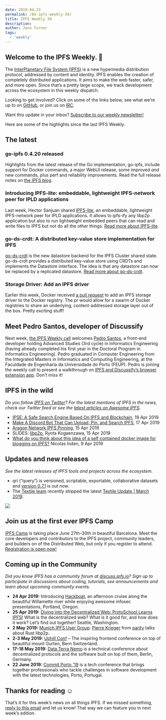```yaml
---
date: 2019-04-23
permalink: /84-ipfs-weekly-39/
title: IPFS Weekly 39
description:
author: Jenn Turner
tags:
  - 'weekly'
---
```


## Welcome to the IPFS Weekly. 👋

The [InterPlanetary File System (IPFS)](https://ipfs.io/) is a new hypermedia distribution protocol, addressed by content and identity. IPFS enables the creation of completely distributed applications. It aims to make the web faster, safer, and more open. Since that’s a pretty large scope, we track development across the ecosystem in this weekly dispatch.

Looking to get involved? Click on some of the links below, see what we’re up to on [GitHub](https://github.com/ipfs), or join us on [IRC](https://riot.im/app/#/room/#ipfs:matrix.org).

Want this update in your inbox? [Subscribe to our weekly newsletter!](http://eepurl.com/gL2Pi5)

Here are some of the highlights since the last IPFS Weekly.

## The latest

### go-ipfs 0.4.20 released

Highlights from the latest release of the Go implementation, go-ipfs, include support for Docker commands, a major WebUI release, some improved _and_ new commands, plus perf and reliability improvements. Read the full release notes on [the IPFS blog](https://blog.ipfs.io/83-go-ipfs-0-4-20/).

### Introducing IPFS-lite: embeddable, lightweight IPFS-network peer for IPLD applications

Last week, Hector Sanjuan shared [IPFS-lite](https://github.com/hsanjuan/ipfs-lite), an embeddable, lightweight IPFS-network peer for IPLD applications. It allows to ipfs-ify any libp2p application but also to run lightweight embedded peers that can read and write files to IPFS but not do all the other things. [Read more about IPFS-lite](https://discuss.ipfs.io/t/ipfs-lite-embeddable-lightweight-ipfs-network-peer-for-ipld-applications/5237).

### go-ds-crdt: A distributed key-value store implementation for IPFS

[go-ds-crdt](https://discuss.ipfs.io/t/go-ds-crdt-a-distributed-key-value-store-implementation-for-ipfs/5239) is the new datastore backend for the IPFS Cluster shared state. go-ds-crdt provides a distributed key-value store using CRDTs and implements the Datastore interface. The idea is that any datastore can now be replaced by a replicated datastore. [Read more about go-ds-crdt](https://github.com/ipfs/go-ds-crdt).

### Storage Driver: Add an IPFS driver

Earlier this week, Docker received [a pull request](https://github.com/docker/distribution/pull/2906) to add an IPFS storage driver to the Docker registry. The pr would allow for a swarm of Docker registries to share an underlying, content-addressed storage layer out of the box. Pretty exciting stuff!

## Meet Pedro Santos, developer of Discussify

Next week, [the IPFS Weekly call](https://github.com/ipfs/team-mgmt#-ipfs-weekly-call--formerly-known-as-ipfs-all-hands-call) welcomes [Pedro Santos](https://github.com/pedromiguelss), a front-end developer holding Advanced Studies (3rd cycle) in Informatics Engineering (having already completed his first year in the Doctoral Program in Informatics Engineering). Pedro graduated in Computer Engineering from the Integrated Masters in Informatics and Computing Engineering, at the Faculdade de Engenharia da Universidade do Porto (FEUP). Pedro is joining the weekly call to present a walkthrough on [IPFS and Discussify’s browser extension app](https://github.com/ipfs-shipyard/discussify-browser-extension). Don’t miss it!

## IPFS in the wild

_Do you follow [IPFS on Twitter](https://twitter.com/IPFSbot)? For the latest mentions of IPFS in the news, check our Twitter feed or see the [latest articles on Awesome IPFS](https://awesome.ipfs.io/categories/articles/)._

- [IPSE: A Safe Search Engine Based On IPFS and Blockchain](https://medium.com/@ipse_io/ipse-a-safe-search-engine-based-on-ipfs-and-blockchain-91b7b4644a3c), 19 Apr 2019
- [Make A Discord Bot That Can Upload, Pin, and Search IPFS](https://medium.com/@rtradetech/make-a-discord-bot-that-can-upload-pin-and-search-ipfs-7ec59c070cda), 17 Apr 2019
- [Aragon Network IPFS Pinning](https://forum.aragon.org/t/aragon-network-ipfs-pinning/824/14), 15 Apr 2019
- SLIDES: [libp2p](https://slides.com/ryotakogaenzawa/deck-a513a966-bccb-4dc0-a44a-aad0a9353d7b#/), Ryota Kogaenzawa, 15 Apr 2019
- [What do you think about this idea of a self contained docker image for blogging on IPFS?](https://twitter.com/Smashnet/status/1115627495964008449) Nicolas Inden, 9 Apr 2019

## Updates and new releases

_See the latest releases of IPFS tools and projects across the ecosystem._

- qri (“query”) is versioned, scriptable, exportable, collaborative datasets and [version 0.7.1](https://github.com/qri-io/frontend/releases/tag/v0.7.1) is out now.
- The [Textile team](https://www.textile.photos/) recently shipped the latest [Textile Update | March 2019](https://medium.com/textileio/textile-update-march-2019-5da0c1581d3e).

![](https://ipfs.io/ipfs/Qmd11gtyigpCjo4MfzXuj9MKuMF3Dj1EZEvbNRZeQE1jd4)

## Join us at the first ever IPFS Camp

[IPFS Camp](https://blog.ipfs.io/72-ann-ipfs-camp/) is taking place June 27th-30th in beautiful Barcelona. Meet the core developers and contributors to the IPFS project, community leaders, and builders on of the Distributed Web, but only if you register to attend. [Registration is open now!](https://camp.ipfs.io/)

## Coming up in the Community

_Did you know IPFS has a community forum at [discuss.ipfs.io](https://discuss.ipfs.io/)? Sign up to participate in discussions about coding, tutorials, see announcements and learn about upcoming community events._

- **24 Apr 2019:** Introducing [Hackboat](https://hackboat.org/), an afternoon cruise along the beautiful Willamette river while enjoying awesome infosec presentations, Portland, Oregon.
- **25 Apr 2019:** [Diving into the Decentralized Web: ProtoSchool Learns IPFS!](https://www.meetup.com/ProtoSchool-Seattle-Learn-to-Make-the-Decentralized-Web/events/259938521) What is the decentralized web? What is it good for, and how does it work? Let’s find out together! Seattle, Washington.
- **2 May 2019:** [Munich IPFS User Group](https://www.meetup.com/de-DE/Munich-IPFS-User-Group/events/259762490/): [Pierre Krieger](https://twitter.com/tomaka17) from [parity](https://www.parity.io/) talks about Rust libp2p.
- **2-3 May 2019:** [Uphill Conf](https://uphillconf.com/) – The inspiring frontend conference on top of beautiful mount Gurten, Bern Switzerland.
- **17-18 May 2019:** [Data Terra Nemo](https://dtn.is/) is a technical conference about decentralized protocols and the software built on top of them, Berlin, Germany.
- **22 June 2019:** [Commit Porto '19](https://commitporto.com/) is a tech conference that brings together professionals who tackle challenges in software development with the latest technologies, Porto, Portugal.

## Thanks for reading ☺️

That’s it for this week’s news on all things IPFS. If we missed something, [reply to this email](mailto:newsletter@ipfs.io) and let us know! That way we can feature you in next week’s edition.

